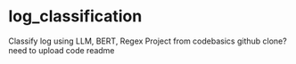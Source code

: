 # log_classification
Classify log using LLM, BERT, Regex
Project from codebasics
github clone?
need to upload code
readme
